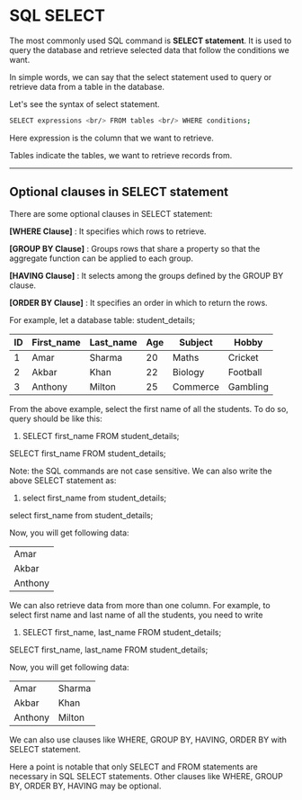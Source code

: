 SQL SELECT
==========

The most commonly used SQL command is **SELECT statement**. It is used to query the database and retrieve selected data that follow the conditions we want.

In simple words, we can say that the select statement used to query or retrieve data from a table in the database.

Let's see the syntax of select statement.

```sh
SELECT expressions <br/> FROM tables <br/> WHERE conditions;
```
Here expression is the column that we want to retrieve.

Tables indicate the tables, we want to retrieve records from.

* * *

Optional clauses in SELECT statement
------------------------------------

There are some optional clauses in SELECT statement:

**\[WHERE Clause\]** : It specifies which rows to retrieve.

**\[GROUP BY Clause\]** : Groups rows that share a property so that the aggregate function can be applied to each group.

**\[HAVING Clause\]** : It selects among the groups defined by the GROUP BY clause.

**\[ORDER BY Clause\]** : It specifies an order in which to return the rows.

For example, let a database table: student_details;

| ID  | First_name | Last_name | Age | Subject | Hobby |
| --- | --- | --- | --- | --- | --- |
| 1   | Amar | Sharma | 20  | Maths | Cricket |
| 2   | Akbar | Khan | 22  | Biology | Football |
| 3   | Anthony | Milton | 25  | Commerce | Gambling |

From the above example, select the first name of all the students. To do so, query should be like this:

1.  SELECT first_name FROM student_details;  

SELECT first\_name FROM student\_details;

Note: the SQL commands are not case sensitive. We can also write the above SELECT statement as:

1.  select first_name from student_details;  

select first\_name from student\_details;

Now, you will get following data:

|     |
| --- |
| Amar |
| Akbar |
| Anthony |

We can also retrieve data from more than one column. For example, to select first name and last name of all the students, you need to write

1.  SELECT first\_name, last\_name FROM student_details;  

SELECT first\_name, last\_name FROM student_details;

Now, you will get following data:

|     |     |
| --- | --- |
| Amar | Sharma |
| Akbar | Khan |
| Anthony | Milton |

We can also use clauses like WHERE, GROUP BY, HAVING, ORDER BY with SELECT statement.

Here a point is notable that only SELECT and FROM statements are necessary in SQL SELECT statements. Other clauses like WHERE, GROUP BY, ORDER BY, HAVING may be optional.
